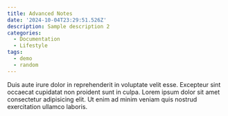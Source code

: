 ```yaml
---
title: Advanced Notes
date: '2024-10-04T23:29:51.526Z'
description: Sample description 2
categories:
  - Documentation
  - Lifestyle
tags:
  - demo
  - random
---
```


Duis aute irure dolor in reprehenderit in voluptate velit esse.
Excepteur sint occaecat cupidatat non proident sunt in culpa.
Lorem ipsum dolor sit amet consectetur adipisicing elit.
Ut enim ad minim veniam quis nostrud exercitation ullamco laboris.